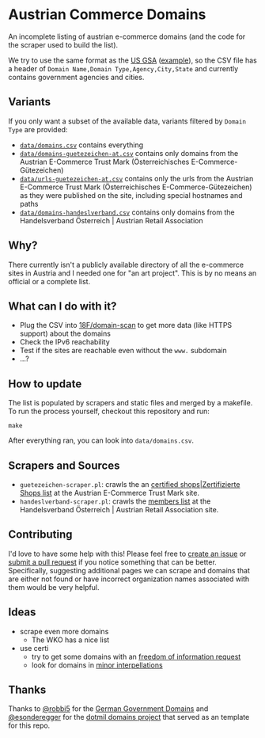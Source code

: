 Austrian Commerce Domains
=========================

An incomplete listing of austrian e-commerce domains (and the code for the scraper used to build the list).

We try to use the same format as the [US GSA](https://github.com/GSA/data) ([example](https://github.com/GSA/data/blob/e0de99db0e1367e304043e88dbd4da8f391774be/dotgov-domains/2016-01-19-full.csv)), so the CSV file has a header of `Domain Name,Domain Type,Agency,City,State` and currently contains government agencies and cities.

## Variants

If you only want a subset of the available data, variants filtered by `Domain Type` are provided:

* [`data/domains.csv`](data/domains.csv) contains everything
* [`data/domains-guetezeichen-at.csv`](data/domains-guetezeichen-at.csv) contains only domains from the Austrian E-Commerce Trust Mark (Österreichisches E-Commerce-Gütezeichen)
* [`data/urls-guetezeichen-at.csv`](data/urls-guetezeichen-at.csv) contains only the urls from the Austrian E-Commerce Trust Mark (Österreichisches E-Commerce-Gütezeichen) as they were published on the site, including special hostnames and paths
* [`data/domains-handeslverband.csv`](data/domains-handelsverband.csv) contains only domains from the Handelsverband Österreich | Austrian Retail Association

## Why?

There currently isn't a publicly available directory of all the e-commerce sites in Austria and I needed one for "an art project". This is by no means an official or a complete list. 


## What can I do with it?

* Plug the CSV into [18F/domain-scan](https://github.com/18F/domain-scan) to get more data (like HTTPS support) about the domains
* Check the IPv6 reachability
* Test if the sites are reachable even without the `www.` subdomain
* ...?


## How to update

The list is populated by scrapers and static files and merged by a makefile.
To run the process yourself, checkout this repository and run:

    make

After everything ran, you can look into `data/domains.csv`.


## Scrapers and Sources

* `guetezeichen-scraper.pl`: crawls the an [certified shops|Zertifizierte Shops list](https://www.guetezeichen.at/zertifizierte-shops/guetezeichen/) at the Austrian E-Commerce Trust Mark site.
* `handeslverband-scraper.pl`: crawls the  [members list](https://www.handelsverband.at/mitglieder-partner/mitglieder/) at the Handelsverband Österreich | Austrian Retail Association site.


## Contributing

I'd love to have some help with this! Please feel free to [create an issue](https://github.com/leyrer/austrian-commerce-domains/issues) or [submit a pull request](https://github.com/leyrer/austrian-commerce-domains/pulls) if you notice something that can be better. Specifically, suggesting additional pages we can scrape and domains that are either not found or have incorrect organization names associated with them would be very helpful.

## Ideas

* scrape even more domains
  * The WKO has a nice list
* use certi
  * try to get some domains with an [freedom of information request](https://fragdenstaat.de)
  * look for domains in [minor interpellations](https://kleineanfragen.de)

## Thanks

Thanks to [@robbi5](https://github.com/robbi5) for the [German Government Domains](https://github.com/robbi5/german-gov-domains) and [@esonderegger](https://github.com/esonderegger) for the [dotmil domains project](https://github.com/esonderegger/dotmil-domains) that served as an template for this repo.
